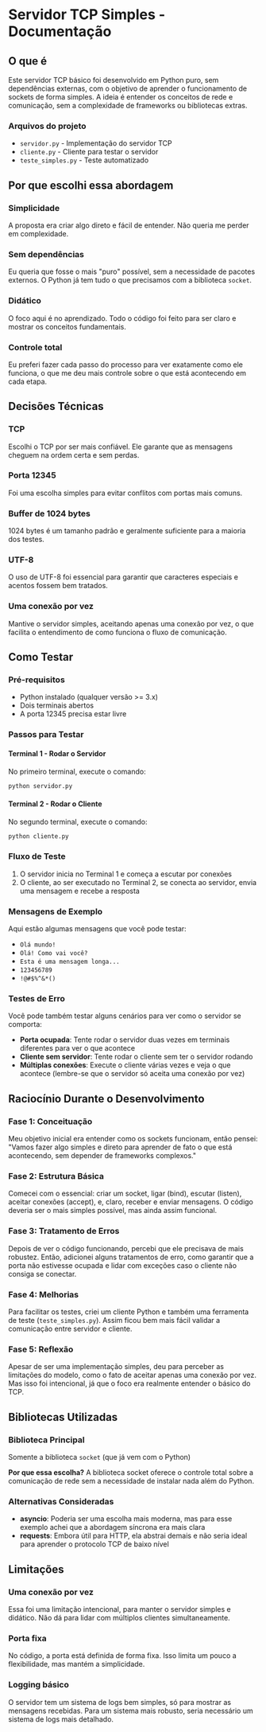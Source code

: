 # Servidor TCP Simples - Documentação

## O que é

Este servidor TCP básico foi desenvolvido em Python puro, sem dependências externas, com o objetivo de aprender o funcionamento de sockets de forma simples. A ideia é entender os conceitos de rede e comunicação, sem a complexidade de frameworks ou bibliotecas extras.

### Arquivos do projeto

- `servidor.py` - Implementação do servidor TCP
- `cliente.py` - Cliente para testar o servidor
- `teste_simples.py` - Teste automatizado

## Por que escolhi essa abordagem

### Simplicidade
A proposta era criar algo direto e fácil de entender. Não queria me perder em complexidade.

### Sem dependências
Eu queria que fosse o mais "puro" possível, sem a necessidade de pacotes externos. O Python já tem tudo o que precisamos com a biblioteca `socket`.

### Didático
O foco aqui é no aprendizado. Todo o código foi feito para ser claro e mostrar os conceitos fundamentais.

### Controle total
Eu preferi fazer cada passo do processo para ver exatamente como ele funciona, o que me deu mais controle sobre o que está acontecendo em cada etapa.

## Decisões Técnicas

### TCP
Escolhi o TCP por ser mais confiável. Ele garante que as mensagens cheguem na ordem certa e sem perdas.

### Porta 12345
Foi uma escolha simples para evitar conflitos com portas mais comuns.

### Buffer de 1024 bytes
1024 bytes é um tamanho padrão e geralmente suficiente para a maioria dos testes.

### UTF-8
O uso de UTF-8 foi essencial para garantir que caracteres especiais e acentos fossem bem tratados.

### Uma conexão por vez
Mantive o servidor simples, aceitando apenas uma conexão por vez, o que facilita o entendimento de como funciona o fluxo de comunicação.

## Como Testar

### Pré-requisitos

- Python instalado (qualquer versão >= 3.x)
- Dois terminais abertos
- A porta 12345 precisa estar livre

### Passos para Testar

#### Terminal 1 - Rodar o Servidor
No primeiro terminal, execute o comando:

```bash
python servidor.py
```

#### Terminal 2 - Rodar o Cliente
No segundo terminal, execute o comando:

```bash
python cliente.py
```

### Fluxo de Teste

1. O servidor inicia no Terminal 1 e começa a escutar por conexões
2. O cliente, ao ser executado no Terminal 2, se conecta ao servidor, envia uma mensagem e recebe a resposta

### Mensagens de Exemplo

Aqui estão algumas mensagens que você pode testar:

- `Olá mundo!`
- `Olá! Como vai você?`
- `Esta é uma mensagem longa...`
- `123456789`
- `!@#$%^&*()`

### Testes de Erro

Você pode também testar alguns cenários para ver como o servidor se comporta:

- **Porta ocupada**: Tente rodar o servidor duas vezes em terminais diferentes para ver o que acontece
- **Cliente sem servidor**: Tente rodar o cliente sem ter o servidor rodando
- **Múltiplas conexões**: Execute o cliente várias vezes e veja o que acontece (lembre-se que o servidor só aceita uma conexão por vez)

## Raciocínio Durante o Desenvolvimento

### Fase 1: Conceituação
Meu objetivo inicial era entender como os sockets funcionam, então pensei: "Vamos fazer algo simples e direto para aprender de fato o que está acontecendo, sem depender de frameworks complexos."

### Fase 2: Estrutura Básica
Comecei com o essencial: criar um socket, ligar (bind), escutar (listen), aceitar conexões (accept), e, claro, receber e enviar mensagens. O código deveria ser o mais simples possível, mas ainda assim funcional.

### Fase 3: Tratamento de Erros
Depois de ver o código funcionando, percebi que ele precisava de mais robustez. Então, adicionei alguns tratamentos de erro, como garantir que a porta não estivesse ocupada e lidar com exceções caso o cliente não consiga se conectar.

### Fase 4: Melhorias
Para facilitar os testes, criei um cliente Python e também uma ferramenta de teste (`teste_simples.py`). Assim ficou bem mais fácil validar a comunicação entre servidor e cliente.

### Fase 5: Reflexão
Apesar de ser uma implementação simples, deu para perceber as limitações do modelo, como o fato de aceitar apenas uma conexão por vez. Mas isso foi intencional, já que o foco era realmente entender o básico do TCP.

## Bibliotecas Utilizadas

### Biblioteca Principal
Somente a biblioteca `socket` (que já vem com o Python)

**Por que essa escolha?** A biblioteca socket oferece o controle total sobre a comunicação de rede sem a necessidade de instalar nada além do Python.

### Alternativas Consideradas

- **asyncio**: Poderia ser uma escolha mais moderna, mas para esse exemplo achei que a abordagem síncrona era mais clara
- **requests**: Embora útil para HTTP, ela abstrai demais e não seria ideal para aprender o protocolo TCP de baixo nível

## Limitações

### Uma conexão por vez
Essa foi uma limitação intencional, para manter o servidor simples e didático. Não dá para lidar com múltiplos clientes simultaneamente.

### Porta fixa
No código, a porta está definida de forma fixa. Isso limita um pouco a flexibilidade, mas mantém a simplicidade.

### Logging básico
O servidor tem um sistema de logs bem simples, só para mostrar as mensagens recebidas. Para um sistema mais robusto, seria necessário um sistema de logs mais detalhado.